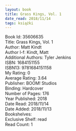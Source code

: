 ```yaml
---
layout: book
title: Grass Kings, Vol. 1
date_read: 2018/11/14
tags: książki
---
```


Book Id: 35606635<br />
Title: Grass Kings, Vol. 1<br />
Author: Matt Kindt<br />
Author l-f: Kindt, Matt<br />
Additional Authors: Tyler Jenkins<br />
ISBN: 1684151155<br />
ISBN13: 9781684151158<br />
My Rating: 0<br />
Average Rating: 3.64<br />
Publisher: BOOM! Studios<br />
Binding: Hardcover<br />
Number of Pages: 176<br />
Year Published: 2018<br />
Date Read: 2018/11/14<br />
Date Added: 2018/11/13<br />
Bookshelves: <br />
Exclusive Shelf: read<br />
Read Count: 1<br />


